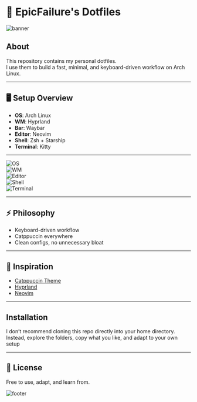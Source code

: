 


# 🚀 EpicFailure's Dotfiles

![banner](https://capsule-render.vercel.app/api?type=wave&color=auto&height=200&section=header&text=EpicFailure%20Dotfiles&fontSize=40&animation=fadeIn)

## About  

This repository contains my personal dotfiles.  
I use them to build a fast, minimal, and keyboard-driven workflow on Arch Linux.  


---

## 🖥️ Setup Overview

- **OS**: Arch Linux  
- **WM**: Hyprland  
- **Bar**: Waybar  
- **Editor**: Neovim  
- **Shell**: Zsh + Starship  
- **Terminal**: Kitty  


---
![OS](https://img.shields.io/badge/Arch_Linux-1793d1?logo=arch-linux&logoColor=white)  
![WM](https://img.shields.io/badge/Hyprland-88c0d0?logo=wayland&logoColor=white)  
![Editor](https://img.shields.io/badge/Neovim-57A143?logo=neovim&logoColor=white)  
![Shell](https://img.shields.io/badge/Zsh-F15A24?logo=gnu-bash&logoColor=white)  
![Terminal](https://img.shields.io/badge/Kitty-5C6BC0?logo=tmux&logoColor=white)  

---

## ⚡ Philosophy

- Keyboard-driven workflow  
- Catppuccin everywhere  
- Clean configs, no unnecessary bloat  


---

## 🌌 Inspiration

- [Catppuccin Theme](https://github.com/catppuccin)
- [Hyprland](https://hyprland.org)
- [Neovim](https://neovim.io)

---
## Installation

I don’t recommend cloning this repo directly into your home directory.
Instead, explore the folders, copy what you like, and adapt to your own setup



---

## 📜 License

Free to use, adapt, and learn from.

![footer](https://capsule-render.vercel.app/api?type=wave&color=auto&height=100&section=footer)

